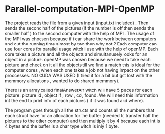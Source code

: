 # Parallel-computation-MPI-OpenMP


The project reads the file from a given input (input.txt included) .
Then sends the second half of the pictures (if the number is off then sends the smaller half ) to the second
computer with the help of MPI .
The usage of the MPI was choosen because if i can share the work between computers and cut the running time almost by two 
then why not ?
Each computer can use four cores for parallel usage witch i use with the help of openMP.
Each core takes a picture and all the objects and simultanusely looks for an object in a picture.
openMP was chosen because we need to take each picture and check on it all the objects till we find a match
this is ideal for the computer cores , when each one takes a job not having impact on the other proccesses.
NO CUDA WAS USED (I tried it for a bit but got lost with the memmory allocations , wanted to do shared memmory).

There is an array called finalAnswerArr witch will have 5 places for each picture:
picture id , object if , row , col, found.
We will need this information int the end to print info of each pictures ( if it was found and where).

The program goes through all the structs and counts all the numbers that each struct have for an
allocation for the buffer (needed to transfer half the pictures to the other computer) and then multiply it by 4
because each int is 4 bytes and the buffer is a char type witch is inly 1 byte.
